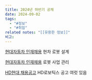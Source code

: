 ```yaml
---
title: 2024년 하반기 공채
date: 2024-09-02
tags:
  - "#정보"
  - "#취업"
related notes: "[[유용한 정보]]"
비고:
---
```

[현대자동차 인재채용](https://talent.hyundai.com/apply/applyView.hc?recuYy=2024&recuType=N1&recuCls=280)
현차 로봇 설계

[현대자동차 인재채용](https://talent.hyundai.com/apply/applyView.hc?recuYy=2024&recuType=N1&recuCls=281)
로봇 사업 관리

[HD현대 채용공고](https://recruit.hd.com/mainLayout/applyDetail/192068?job=%EC%97%B0%EA%B5%AC)
HD로보틱스 공고 여럿 있음
